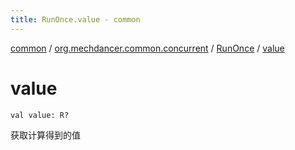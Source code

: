 ```yaml
---
title: RunOnce.value - common
---
```


[common](../../index.html) / [org.mechdancer.common.concurrent](../index.html) / [RunOnce](index.html) / [value](./value.html)

# value

`val value: R?`

获取计算得到的值

